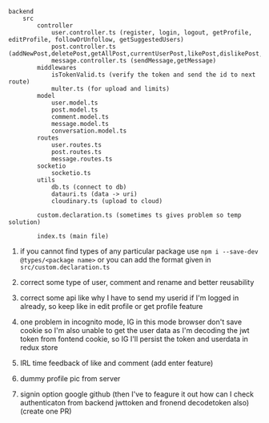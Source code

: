 
```
backend
    src
        controller
            user.controller.ts (register, login, logout, getProfile, editProfile, followOrUnfollow, getSuggestedUsers)
            post.controller.ts (addNewPost,deletePost,getAllPost,currentUserPost,likePost,dislikePost,addComment,getCommentsOfPost,deleteComment,bookmarkPost)
            message.controller.ts (sendMessage,getMessage)
        middlewares
            isTokenValid.ts (verify the token and send the id to next route)
            multer.ts (for upload and limits)
        model
            user.model.ts
            post.model.ts
            comment.model.ts
            message.model.ts
            conversation.model.ts
        routes
            user.routes.ts
            post.routes.ts
            message.routes.ts
        socketio
            socketio.ts
        utils
            db.ts (connect to db)
            datauri.ts (data -> uri)
            cloudinary.ts (upload to cloud)
        
        custom.declaration.ts (sometimes ts gives problem so temp solution)

        index.ts (main file)
```

1. if you cannot find types of any particular package use ``` npm i --save-dev @types/<package name> ``` or you can add the format given in ```src/custom.declaration.ts```


1. correct some type of user, comment and rename and better reusability
2. correct some api like why I have to send my userid if I'm logged in already, so keep like in edit profile or get profile feature
3. one problem in incognito mode, IG in this mode browser don't save cookie so I'm also unable to get the user data as I'm decoding the jwt token from fontend cookie, so IG I'll persist the token and userdata in redux store
4. IRL time feedback of like and comment (add enter feature)
5. dummy profile pic from server
6. signin option google github (then I've to feagure it out how can I check authenticaton from backend jwttoken and fronend decodetoken also) (create one PR)